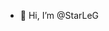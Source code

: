 - 👋 Hi, I’m @StarLeG


<!---
StarLeG/StarLeG is a ✨ special ✨ repository because its `README.md` (this file) appears on your GitHub profile.
You can click the Preview link to take a look at your changes.
--->
